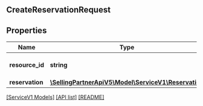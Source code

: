 ## CreateReservationRequest

## Properties

Name | Type | Description | Notes
------------ | ------------- | ------------- | -------------
**resource_id** | **string** | Resource (store) identifier. |
**reservation** | [**\SellingPartnerApiV5\Model\ServiceV1\Reservation**](Reservation.md) |  |

[[ServiceV1 Models]](../) [[API list]](../../Api) [[README]](../../../README.md)
